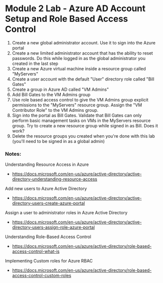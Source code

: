 # Module 2 Lab - Azure AD Account Setup and Role Based Access Control

1. Create a new global administrator account. Use it to sign into the Azure portal
2. Create a new limited administrator account that has the ability to reset passwords. Do this while logged in as the global administrator you created in the last step
3. Create a new Azure virtual machine inside a resource group called "MyServers"
4. Create a user account with the default "User" directory role called "Bill Gates"
5. Create a group in Azure AD called "VM Admins"
6. Add Bill Gates to the VM Admins group
7. Use role based access control to give the VM Admins group explicit permissions to the "MyServers" resource group. Assign the "VM Contributor Role" to the VM Admins group.
8. Sign into the portal as Bill Gates. Validate that Bill Gates can only perform basic management tasks on VMs in the MyServers resource group. Try to create a new resource group while signed in as Bill. Does it work?
9. Delete the resource groups you created when you're done with this lab (you'll need to be signed in as a global admin)


### Notes:

Understanding Resource Access in Azure
* https://docs.microsoft.com/en-us/azure/active-directory/active-directory-understanding-resource-access

Add new users to Azure Active Directory
* https://docs.microsoft.com/en-us/azure/active-directory/active-directory-users-create-azure-portal

Assign a user to administrator roles in Azure Active Directory
* https://docs.microsoft.com/en-us/azure/active-directory/active-directory-users-assign-role-azure-portal

Understanding Role-Based Access Control
* https://docs.microsoft.com/en-us/azure/active-directory/role-based-access-control-what-is

Implementing Custom roles for Azure RBAC
* https://docs.microsoft.com/en-us/azure/active-directory/role-based-access-control-custom-roles
